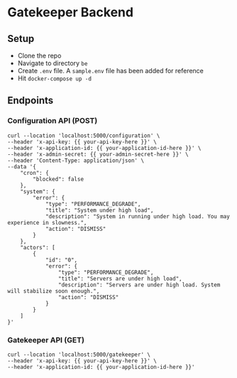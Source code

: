 # Gatekeeper Backend

## Setup
- Clone the repo
- Navigate to directory `be`
- Create `.env` file. A `sample.env` file has been added for reference
- Hit `docker-compose up -d`

## Endpoints
### Configuration API (POST)
```
curl --location 'localhost:5000/configuration' \
--header 'x-api-key: {{ your-api-key-here }}' \
--header 'x-application-id: {{ your-application-id-here }}' \
--header 'x-admin-secret: {{ your-admin-secret-here }}' \
--header 'Content-Type: application/json' \
--data '{
    "cron": {
        "blocked": false
    },
    "system": {
        "error": {
            "type": "PERFORMANCE_DEGRADE",
            "title": "System under high load",
            "description": "System in running under high load. You may experience in slowness.",
            "action": "DISMISS"
        }
    },
    "actors": [
        {
            "id": "0",
            "error": {
                "type": "PERFORMANCE_DEGRADE",
                "title": "Servers are under high load",
                "description": "Servers are under high load. System will stabilize soon enough.",
                "action": "DISMISS"
            }
        }
    ]
}'
```

### Gatekeeper API (GET)
```
curl --location 'localhost:5000/gatekeeper' \
--header 'x-api-key: {{ your-api-key-here }}' \
--header 'x-application-id: {{ your-application-id-here }}'
```
